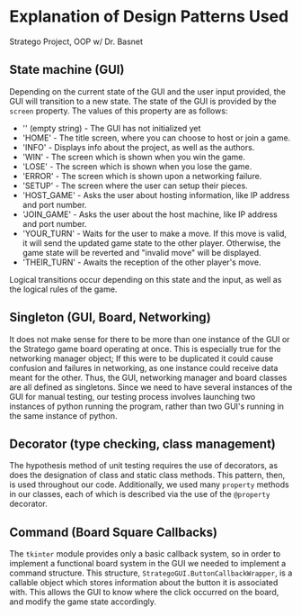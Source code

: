 # Explanation of Design Patterns Used
Stratego Project, OOP w/ Dr. Basnet

## State machine (GUI)

Depending on the current state of the GUI and the user input
provided, the GUI will transition to a new state. The state of
the GUI is provided by the `screen` property. The values of this
property are as follows:

- '' (empty string) - The GUI has not initialized yet
- 'HOME' - The title screen, where you can choose to host or
    join a game.
- 'INFO' - Displays info about the project, as well as the
    authors.
- 'WIN' - The screen which is shown when you win the game.
- 'LOSE' - The screen which is shown when you lose the game.
- 'ERROR' - The screen which is shown upon a networking failure.
- 'SETUP' - The screen where the user can setup their pieces.
- 'HOST_GAME' - Asks the user about hosting information, like
    IP address and port number.
- 'JOIN_GAME' - Asks the user about the host machine, like IP
    address and port number.
- 'YOUR_TURN' - Waits for the user to make a move. If this move
    is valid, it will send the updated game state to the other
    player. Otherwise, the game state will be reverted and
    "invalid move" will be displayed.
- 'THEIR_TURN' - Awaits the reception of the other player's
    move.

Logical transitions occur depending on this state and the input,
as well as the logical rules of the game.

## Singleton (GUI, Board, Networking)

It does not make sense for there to be more than one instance of
the GUI or the Stratego game board operating at once. This is
especially true for the networking manager object; If this were
to be duplicated it could cause confusion and failures in
networking, as one instance could receive data meant for the
other. Thus, the GUI, networking manager and board classes are
all defined as singletons. Since we need to have several
instances of the GUI for manual testing, our testing process
involves launching two instances of python running the program,
rather than two GUI's running in the same instance of python.

## Decorator (type checking, class management)

The hypothesis method of unit testing requires the use of
decorators, as does the designation of class and static class
methods. This pattern, then, is used throughout our code.
Additionally, we used many `property` methods in our classes,
each of which is described via the use of the `@property`
decorator.

## Command (Board Square Callbacks)

The `tkinter` module provides only a basic callback system, so
in order to implement a functional board system in the GUI we
needed to implement a command structure. This structure,
`StrategoGUI.ButtonCallbackWrapper`, is a callable object which
stores information about the button it is associated with. This
allows the GUI to know where the click occurred on the board, and
modify the game state accordingly.
